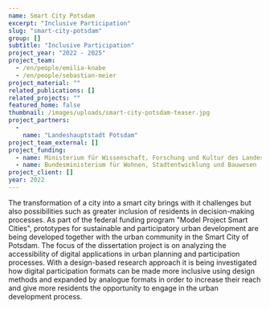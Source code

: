 ```yaml
---
name: Smart City Potsdam
excerpt: "Inclusive Participation"
slug: "smart-city-potsdam"
group: []
subtitle: "Inclusive Participation"
project_year: "2022 - 2025"
project_team: 
  - /en/people/emilia-knabe
  - /en/people/sebastian-meier
project_material: ""
related_publications: []
related_projects: ""
featured_home: false
thumbnail: /images/uploads/smart-city-potsdam-teaser.jpg
project_partners: 
  - 
    name: "Landeshauptstadt Potsdam"
project_team_external: []
project_funding:
  - name: Ministerium für Wissenschaft, Forschung und Kultur des Landes Brandenburg
  - name: Bundesministerium für Wohnen, Stadtentwicklung und Bauwesen
project_client: []
year: 2022
---
```

The transformation of a city into a smart city brings with it challenges but also possibilities such as greater inclusion of residents in decision-making processes. As part of the federal funding program "Model Project Smart Cities", prototypes for sustainable and participatory urban development are being developed together with the urban community in the Smart City of Potsdam. The focus of the dissertation project is on analyzing the accessibility of digital applications in urban planning and participation processes. With a design-based research approach it is being investigated how digital participation formats can be made more inclusive using design methods and expanded by analogue formats in order to increase their reach and give more residents the opportunity to engage in the urban development process.